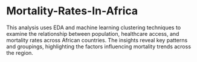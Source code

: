 # Mortality-Rates-In-Africa
This analysis uses EDA and machine learning clustering techniques to examine the relationship between population, healthcare access, and mortality rates across African countries. The insights reveal key patterns and groupings, highlighting the factors influencing mortality trends across the region.
